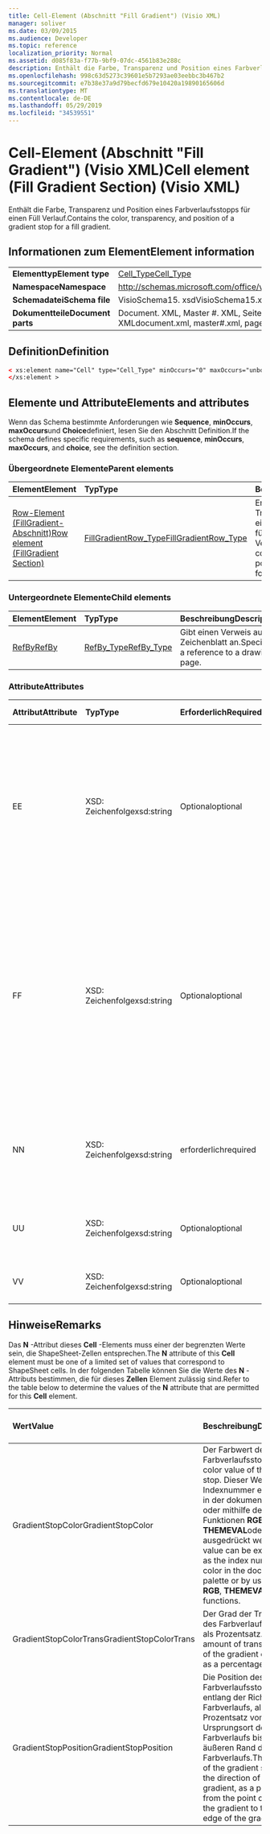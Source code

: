 ```yaml
---
title: Cell-Element (Abschnitt "Fill Gradient") (Visio XML)
manager: soliver
ms.date: 03/09/2015
ms.audience: Developer
ms.topic: reference
localization_priority: Normal
ms.assetid: d085f83a-f77b-9bf9-07dc-4561b83e288c
description: Enthält die Farbe, Transparenz und Position eines Farbverlaufsstopps für einen Füll Verlauf.
ms.openlocfilehash: 998c63d5273c39601e5b7293ae03eebbc3b467b2
ms.sourcegitcommit: e7b38e37a9d79becfd679e10420a19890165606d
ms.translationtype: MT
ms.contentlocale: de-DE
ms.lasthandoff: 05/29/2019
ms.locfileid: "34539551"
---
```

# <a name="cell-element-fill-gradient-section-visio-xml"></a><span data-ttu-id="96770-103">Cell-Element (Abschnitt "Fill Gradient") (Visio XML)</span><span class="sxs-lookup"><span data-stu-id="96770-103">Cell element (Fill Gradient Section) (Visio XML)</span></span>

<span data-ttu-id="96770-104">Enthält die Farbe, Transparenz und Position eines Farbverlaufsstopps für einen Füll Verlauf.</span><span class="sxs-lookup"><span data-stu-id="96770-104">Contains the color, transparency, and position of a gradient stop for a fill gradient.</span></span>
  
## <a name="element-information"></a><span data-ttu-id="96770-105">Informationen zum Element</span><span class="sxs-lookup"><span data-stu-id="96770-105">Element information</span></span>

|||
|:-----|:-----|
|<span data-ttu-id="96770-106">**Elementtyp**</span><span class="sxs-lookup"><span data-stu-id="96770-106">**Element type**</span></span> <br/> |[<span data-ttu-id="96770-107">Cell_Type</span><span class="sxs-lookup"><span data-stu-id="96770-107">Cell_Type</span></span>](cell_type-complextypevisio-xml.md) <br/> |
|<span data-ttu-id="96770-108">**Namespace**</span><span class="sxs-lookup"><span data-stu-id="96770-108">**Namespace**</span></span> <br/> |http://schemas.microsoft.com/office/visio/2012/main  <br/> |
|<span data-ttu-id="96770-109">**Schemadatei**</span><span class="sxs-lookup"><span data-stu-id="96770-109">**Schema file**</span></span> <br/> |<span data-ttu-id="96770-110">VisioSchema15. xsd</span><span class="sxs-lookup"><span data-stu-id="96770-110">VisioSchema15.xsd</span></span>  <br/> |
|<span data-ttu-id="96770-111">**Dokumentteile**</span><span class="sxs-lookup"><span data-stu-id="96770-111">**Document parts**</span></span> <br/> |<span data-ttu-id="96770-112">Document. XML, Master #. XML, Seite #. XML</span><span class="sxs-lookup"><span data-stu-id="96770-112">document.xml, master#.xml, page#.xml</span></span>  <br/> |
   
## <a name="definition"></a><span data-ttu-id="96770-113">Definition</span><span class="sxs-lookup"><span data-stu-id="96770-113">Definition</span></span>

```XML
< xs:element name="Cell" type="Cell_Type" minOccurs="0" maxOccurs="unbounded" >
</xs:element >
```

## <a name="elements-and-attributes"></a><span data-ttu-id="96770-114">Elemente und Attribute</span><span class="sxs-lookup"><span data-stu-id="96770-114">Elements and attributes</span></span>

<span data-ttu-id="96770-115">Wenn das Schema bestimmte Anforderungen wie **Sequence**, **minOccurs**, **maxOccurs**und **Choice**definiert, lesen Sie den Abschnitt Definition.</span><span class="sxs-lookup"><span data-stu-id="96770-115">If the schema defines specific requirements, such as **sequence**, **minOccurs**, **maxOccurs**, and **choice**, see the definition section.</span></span> 
  
### <a name="parent-elements"></a><span data-ttu-id="96770-116">Übergeordnete Elemente</span><span class="sxs-lookup"><span data-stu-id="96770-116">Parent elements</span></span>

|<span data-ttu-id="96770-117">**Element**</span><span class="sxs-lookup"><span data-stu-id="96770-117">**Element**</span></span>|<span data-ttu-id="96770-118">**Typ**</span><span class="sxs-lookup"><span data-stu-id="96770-118">**Type**</span></span>|<span data-ttu-id="96770-119">**Beschreibung**</span><span class="sxs-lookup"><span data-stu-id="96770-119">**Description**</span></span>|
|:-----|:-----|:-----|
|[<span data-ttu-id="96770-120">Row-Element (FillGradient-Abschnitt)</span><span class="sxs-lookup"><span data-stu-id="96770-120">Row element (FillGradient Section)</span></span>](row-element-fill-gradient-sectionvisio-xml.md) <br/> |[<span data-ttu-id="96770-121">FillGradientRow_Type</span><span class="sxs-lookup"><span data-stu-id="96770-121">FillGradientRow_Type</span></span>](fillgradientrow_type-complextypevisio-xml.md) <br/> |<span data-ttu-id="96770-122">Enthält die Farbe, Transparenz und Position eines Farbverlaufsstopps für einen Füll Verlauf.</span><span class="sxs-lookup"><span data-stu-id="96770-122">Contains the color, transparency, and position of a gradient stop for a fill gradient.</span></span>  <br/> |
   
### <a name="child-elements"></a><span data-ttu-id="96770-123">Untergeordnete Elemente</span><span class="sxs-lookup"><span data-stu-id="96770-123">Child elements</span></span>

|<span data-ttu-id="96770-124">**Element**</span><span class="sxs-lookup"><span data-stu-id="96770-124">**Element**</span></span>|<span data-ttu-id="96770-125">**Typ**</span><span class="sxs-lookup"><span data-stu-id="96770-125">**Type**</span></span>|<span data-ttu-id="96770-126">**Beschreibung**</span><span class="sxs-lookup"><span data-stu-id="96770-126">**Description**</span></span>|
|:-----|:-----|:-----|
|[<span data-ttu-id="96770-127">RefBy</span><span class="sxs-lookup"><span data-stu-id="96770-127">RefBy</span></span>](refby-element-cell_type-complextypevisio-xml.md) <br/> |[<span data-ttu-id="96770-128">RefBy_Type</span><span class="sxs-lookup"><span data-stu-id="96770-128">RefBy_Type</span></span>](refby_type-complextypevisio-xml.md) <br/> |<span data-ttu-id="96770-129">Gibt einen Verweis auf ein Zeichenblatt an.</span><span class="sxs-lookup"><span data-stu-id="96770-129">Specifies a reference to a drawing page.</span></span>  <br/> |
   
### <a name="attributes"></a><span data-ttu-id="96770-130">Attribute</span><span class="sxs-lookup"><span data-stu-id="96770-130">Attributes</span></span>

|<span data-ttu-id="96770-131">**Attribut**</span><span class="sxs-lookup"><span data-stu-id="96770-131">**Attribute**</span></span>|<span data-ttu-id="96770-132">**Typ**</span><span class="sxs-lookup"><span data-stu-id="96770-132">**Type**</span></span>|<span data-ttu-id="96770-133">**Erforderlich**</span><span class="sxs-lookup"><span data-stu-id="96770-133">**Required**</span></span>|<span data-ttu-id="96770-134">**Beschreibung**</span><span class="sxs-lookup"><span data-stu-id="96770-134">**Description**</span></span>|<span data-ttu-id="96770-135">**Mögliche Werte**</span><span class="sxs-lookup"><span data-stu-id="96770-135">**Possible values**</span></span>|
|:-----|:-----|:-----|:-----|:-----|
|<span data-ttu-id="96770-136">E</span><span class="sxs-lookup"><span data-stu-id="96770-136">E</span></span>  <br/> |<span data-ttu-id="96770-137">XSD: Zeichenfolge</span><span class="sxs-lookup"><span data-stu-id="96770-137">xsd:string</span></span>  <br/> |<span data-ttu-id="96770-138">Optional</span><span class="sxs-lookup"><span data-stu-id="96770-138">optional</span></span>  <br/> |<span data-ttu-id="96770-139">Gibt an, dass die Formel zu einem Fehler ausgewertet wird.</span><span class="sxs-lookup"><span data-stu-id="96770-139">Indicates that the formula evaluates to an error.</span></span> <span data-ttu-id="96770-140">Der Wert von **E** ist der aktuelle Wert (eine Fehler Meldungszeichenfolge); der Wert des **V** -Attributs ist der letzte gültige Wert.</span><span class="sxs-lookup"><span data-stu-id="96770-140">The value of **E** is the current value (an error message string); the value of the **V** attribute is the last valid value.</span></span>  <br/> |<span data-ttu-id="96770-141">Eine Fehler Meldungszeichenfolge.</span><span class="sxs-lookup"><span data-stu-id="96770-141">An error message string.</span></span>  <br/> |
|<span data-ttu-id="96770-142">F</span><span class="sxs-lookup"><span data-stu-id="96770-142">F</span></span>  <br/> |<span data-ttu-id="96770-143">XSD: Zeichenfolge</span><span class="sxs-lookup"><span data-stu-id="96770-143">xsd:string</span></span>  <br/> |<span data-ttu-id="96770-144">Optional</span><span class="sxs-lookup"><span data-stu-id="96770-144">optional</span></span>  <br/> | <span data-ttu-id="96770-145">Stellt die Formel des Elements dar.</span><span class="sxs-lookup"><span data-stu-id="96770-145">Represents the element's formula.</span></span> <span data-ttu-id="96770-146">Dieses Attribut kann eine der folgenden Zeichenfolgen enthalten:</span><span class="sxs-lookup"><span data-stu-id="96770-146">This attribute can contain one of the following strings:</span></span>  <br/>  <span data-ttu-id="96770-147">"(eine Formel)", wenn die Formel lokal vorhanden ist</span><span class="sxs-lookup"><span data-stu-id="96770-147">'(some formula)' if the formula exists locally</span></span>  <br/>  <span data-ttu-id="96770-148">`No Formula`Wenn die Formel lokal gelöscht oder blockiert wird</span><span class="sxs-lookup"><span data-stu-id="96770-148">`No Formula` if the formula is locally deleted or blocked</span></span>  <br/>  <span data-ttu-id="96770-149">`Inh`, wenn die Formel vererbt wird.</span><span class="sxs-lookup"><span data-stu-id="96770-149">`Inh` if the formula is inherited.</span></span>  <br/> |<span data-ttu-id="96770-150">Eine Formel.</span><span class="sxs-lookup"><span data-stu-id="96770-150">A formula.</span></span>  <br/> |
|<span data-ttu-id="96770-151">N</span><span class="sxs-lookup"><span data-stu-id="96770-151">N</span></span>  <br/> |<span data-ttu-id="96770-152">XSD: Zeichenfolge</span><span class="sxs-lookup"><span data-stu-id="96770-152">xsd:string</span></span>  <br/> |<span data-ttu-id="96770-153">erforderlich</span><span class="sxs-lookup"><span data-stu-id="96770-153">required</span></span>  <br/> |<span data-ttu-id="96770-154">Stellt den Namen der ShapeSheet-Zelle dar.</span><span class="sxs-lookup"><span data-stu-id="96770-154">Represents the name of the ShapeSheet cell.</span></span>  <br/> |<span data-ttu-id="96770-155">Der Name der ShapeSheet-Zelle.</span><span class="sxs-lookup"><span data-stu-id="96770-155">The name of the ShapeSheet cell.</span></span>  <br/> <span data-ttu-id="96770-156">Weitere Informationen finden Sie im Abschnitt "Hinweise" weiter unten.</span><span class="sxs-lookup"><span data-stu-id="96770-156">See the Remarks section below.</span></span>  <br/> |
|<span data-ttu-id="96770-157">U</span><span class="sxs-lookup"><span data-stu-id="96770-157">U</span></span>  <br/> |<span data-ttu-id="96770-158">XSD: Zeichenfolge</span><span class="sxs-lookup"><span data-stu-id="96770-158">xsd:string</span></span>  <br/> |<span data-ttu-id="96770-159">Optional</span><span class="sxs-lookup"><span data-stu-id="96770-159">optional</span></span>  <br/> |<span data-ttu-id="96770-160">Stellt eine Maßeinheit dar, bei der es sich bei der Standardeinstellung um DL handelt.</span><span class="sxs-lookup"><span data-stu-id="96770-160">Represents a unit of measure The default is DL.</span></span>  <br/> |<span data-ttu-id="96770-161">Die Einheiten der Zelle.</span><span class="sxs-lookup"><span data-stu-id="96770-161">The units of the cell.</span></span>  <br/> |
|<span data-ttu-id="96770-162">V</span><span class="sxs-lookup"><span data-stu-id="96770-162">V</span></span>  <br/> |<span data-ttu-id="96770-163">XSD: Zeichenfolge</span><span class="sxs-lookup"><span data-stu-id="96770-163">xsd:string</span></span>  <br/> |<span data-ttu-id="96770-164">Optional</span><span class="sxs-lookup"><span data-stu-id="96770-164">optional</span></span>  <br/> |<span data-ttu-id="96770-165">Stellt den Wert der Zelle dar.</span><span class="sxs-lookup"><span data-stu-id="96770-165">Represents the value of the cell.</span></span>  <br/> |<span data-ttu-id="96770-166">Der Wert der ShapeSheet-Zelle.</span><span class="sxs-lookup"><span data-stu-id="96770-166">The value of the ShapeSheet cell.</span></span>  <br/> |
   
## <a name="remarks"></a><span data-ttu-id="96770-167">Hinweise</span><span class="sxs-lookup"><span data-stu-id="96770-167">Remarks</span></span>

<span data-ttu-id="96770-168">Das **N** -Attribut dieses **Cell** -Elements muss einer der begrenzten Werte sein, die ShapeSheet-Zellen entsprechen.</span><span class="sxs-lookup"><span data-stu-id="96770-168">The **N** attribute of this **Cell** element must be one of a limited set of values that correspond to ShapeSheet cells.</span></span> <span data-ttu-id="96770-169">In der folgenden Tabelle können Sie die Werte des **N** -Attributs bestimmen, die für dieses **Zellen** Element zulässig sind.</span><span class="sxs-lookup"><span data-stu-id="96770-169">Refer to the table below to determine the values of the **N** attribute that are permitted for this **Cell** element.</span></span> 
  
|<span data-ttu-id="96770-170">**Wert**</span><span class="sxs-lookup"><span data-stu-id="96770-170">**Value**</span></span>|<span data-ttu-id="96770-171">**Beschreibung**</span><span class="sxs-lookup"><span data-stu-id="96770-171">**Description**</span></span>|<span data-ttu-id="96770-172">**Weitere Informationen**</span><span class="sxs-lookup"><span data-stu-id="96770-172">**More information**</span></span>|
|:-----|:-----|:-----|
|<span data-ttu-id="96770-173">GradientStopColor</span><span class="sxs-lookup"><span data-stu-id="96770-173">GradientStopColor</span></span>  <br/> |<span data-ttu-id="96770-174">Der Farbwert des Farbverlaufsstopps.</span><span class="sxs-lookup"><span data-stu-id="96770-174">The color value of the gradient stop.</span></span> <span data-ttu-id="96770-175">Dieser Wert kann als Indexnummer einer Farbe in der dokumentpalette oder mithilfe der Funktionen **RGB**, **THEMEVAL**oder **gsl** ausgedrückt werden.</span><span class="sxs-lookup"><span data-stu-id="96770-175">This value can be expressed as the index number of a color in the document palette or by using the **RGB**, **THEMEVAL**, or **HSL** functions.</span></span>  <br/> |[<span data-ttu-id="96770-176">Zeile "Farbverlaufsstopp" (Abschnitt "Füll Verlauf")</span><span class="sxs-lookup"><span data-stu-id="96770-176">Gradient Stop Row (Fill Gradient Section)</span></span>](gradient-stop-row-fill-gradient-section.md) <br/> |
|<span data-ttu-id="96770-177">GradientStopColorTrans</span><span class="sxs-lookup"><span data-stu-id="96770-177">GradientStopColorTrans</span></span>  <br/> |<span data-ttu-id="96770-178">Der Grad der Transparenz des Farbverlaufsstopps, als Prozentsatz.</span><span class="sxs-lookup"><span data-stu-id="96770-178">The amount of transparency of the gradient color stop, as a percentage.</span></span>  <br/> |[<span data-ttu-id="96770-179">Zeile "Farbverlaufsstopp" (Abschnitt "Füll Verlauf")</span><span class="sxs-lookup"><span data-stu-id="96770-179">Gradient Stop Row (Fill Gradient Section)</span></span>](gradient-stop-row-fill-gradient-section.md) <br/> |
|<span data-ttu-id="96770-180">GradientStopPosition</span><span class="sxs-lookup"><span data-stu-id="96770-180">GradientStopPosition</span></span>  <br/> |<span data-ttu-id="96770-181">Die Position des Farbverlaufsstopps entlang der Richtung des Farbverlaufs, als Prozentsatz vom Ursprungsort des Farbverlaufs bis zum äußeren Rand des Farbverlaufs.</span><span class="sxs-lookup"><span data-stu-id="96770-181">The position of the gradient stop along the direction of the line gradient, as a percentage from the point of origin of the gradient to the outer edge of the gradient.</span></span>  <br/> |[<span data-ttu-id="96770-182">Zeile "Farbverlaufsstopp" (Abschnitt "Füll Verlauf")</span><span class="sxs-lookup"><span data-stu-id="96770-182">Gradient Stop Row (Fill Gradient Section)</span></span>](gradient-stop-row-fill-gradient-section.md) <br/> |
   

